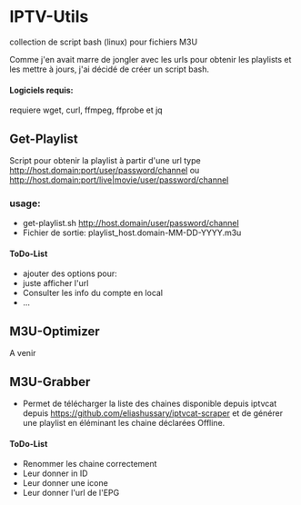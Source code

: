 # IPTV-Utils
collection de script bash (linux) pour fichiers M3U

Comme j'en avait marre de jongler avec les urls pour obtenir les playlists et les mettre à jours, j'ai décidé de créer un script bash.

#### Logiciels requis:
requiere wget, curl, ffmpeg, ffprobe et jq

## Get-Playlist
Script pour obtenir la playlist à partir d'une url type http://host.domain:port/user/password/channel ou http://host.domain:port/live|movie/user/password/channel

### usage:
- get-playlist.sh http://host.domain/user/password/channel
- Fichier de sortie: playlist_host.domain-MM-DD-YYYY.m3u

#### ToDo-List
- ajouter des options pour:
- juste afficher l'url
- Consulter les info du compte en local
- ...

## M3U-Optimizer

A venir

## M3U-Grabber

- Permet de télécharger la liste des chaines disponible depuis iptvcat depuis https://github.com/eliashussary/iptvcat-scraper et de générer une playlist en éléminant les chaine déclarées Offline.

#### ToDo-List
- Renommer les chaine correctement
- Leur donner in ID
- Leur donner une icone
- Leur donner l'url de l'EPG
